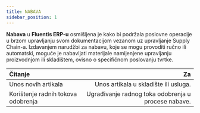 ```yaml
---
title: NABAVA
sidebar_position: 1
---
```


**Nabava** u **Fluentis ERP-u** osmišljena je kako bi podržala poslovne operacije u brzom upravljanju svom dokumentacijom vezanom uz upravljanje Supply Chain-a.
Izdavanjem narudžbi za nabavu, koje se mogu provoditi ručno ili automatski, moguće je nabavljati materijale namijenjene upravljanju proizvodnjom ili skladištem, ovisno o specifičnom poslovanju tvrtke.

| Čitanje  | Za |
| :-- | --: |
| Unos novih artikala | Unos artikala u skladište ili usluga. |
| Korištenje radnih tokova odobrenja | Ugrađivanje radnog toka odobrenja u procese nabave.|

